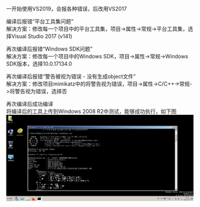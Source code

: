 一开始使用VS2019，会报各种错误，后改用VS2017

编译后报错“平台工具集问题”  
解决方案：修改每一个项目中的平台工具集，项目->属性->常规->平台工具集，选择Visual Studio 2017 (v141)

再次编译后报错“Windows SDK问题”  
解决方案：修改每一个项目中的Windows SDK，项目->属性->常规->Windows SDK版本，选择10.0.17134.0

再次编译后报错“警告被视为错误 - 没有生成object文件”  
解决方案：修改项目mimikatz中的将警告视为错误，项目->属性->C/C++->常规->将警告视为错误，选择否

再次编译后成功编译  
将编译后的工具上传到Windows 2008 R2中测试，能够成功执行，如下图  
![image](./pic/0.png)
